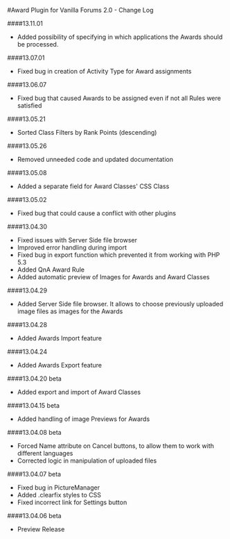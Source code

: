 #Award Plugin for Vanilla Forums 2.0 - Change Log

####13.11.01
- Added possibility of specifying in which applications the Awards should be processed.

####13.07.01
- Fixed bug in creation of Activity Type for Award assignments

####13.06.07
- Fixed bug that caused Awards to be assigned even if not all Rules were satisfied

####13.05.21
- Sorted Class Filters by Rank Points (descending)

####13.05.26
- Removed unneeded code and updated documentation

####13.05.08
- Added a separate field for Award Classes' CSS Class

####13.05.02
- Fixed bug that could cause a conflict with other plugins

####13.04.30
- Fixed issues with Server Side file browser
- Improved error handling during import
- Fixed bug in export function which prevented it from working with PHP 5.3
- Added QnA Award Rule
- Added automatic preview of Images for Awards and Award Classes

####13.04.29
- Added Server Side file browser. It allows to choose previously uploaded image files as images for the Awards

####13.04.28
- Added Awards Import feature

####13.04.24
- Added Awards Export feature

####13.04.20 beta
- Added export and import of Award Classes

####13.04.15 beta
- Added handling of image Previews for Awards

####13.04.08 beta
- Forced Name attribute on Cancel buttons, to allow them to work with different languages
- Corrected logic in manipulation of uploaded files

####13.04.07 beta
- Fixed bug in PictureManager
- Added .clearfix styles to CSS
- Fixed incorrect link for Settings button

####13.04.06 beta
- Preview Release
